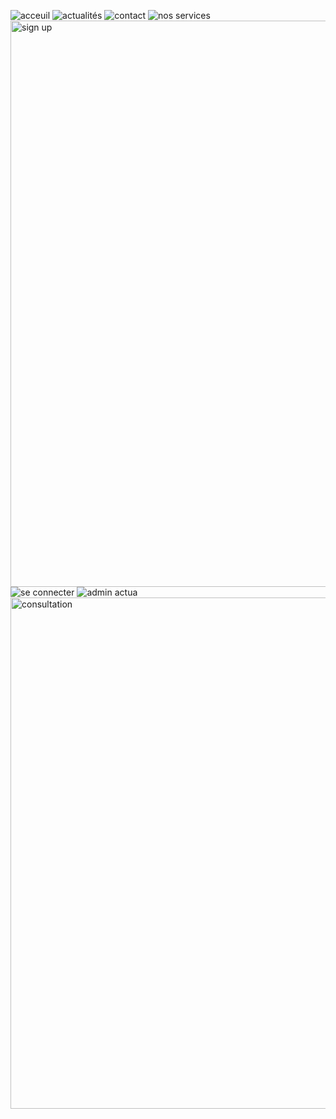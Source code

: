 ![acceuil](https://github.com/user-attachments/assets/949cc9fd-9f71-4395-be1f-f565be49a49b)
![actualités](https://github.com/user-attachments/assets/2d0e8deb-5c13-4321-9a5f-1e09eebb06b3)
![contact](https://github.com/user-attachments/assets/6d1c10c6-2d24-46cc-ae3a-b87ae7877dd6)
![nos services](https://github.com/user-attachments/assets/a593b1c1-cf08-4dc0-8328-1261acc6b9ea)
<img width="906" alt="sign up" src="https://github.com/user-attachments/assets/81ed7c28-1582-497b-bb05-0badb6a176e5">
![se connecter](https://github.com/user-attachments/assets/91f93757-6a3a-4eb9-afdf-7e3fe63865ba)
![admin actua](https://github.com/user-attachments/assets/1a7c1a85-714f-442c-a023-89213ce9deab)<img width="818" alt="consultation" src="https://github.com/user-attachments/assets/298ff9c8-fb21-4e43-a419-09a6ca1e115b">
